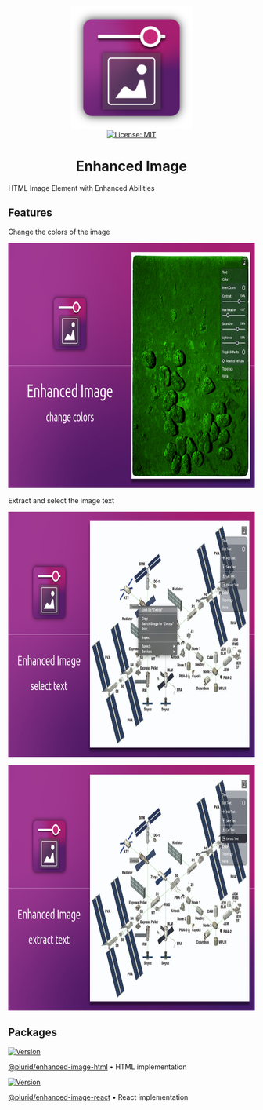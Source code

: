 <p align="center">
    <img src="https://raw.githubusercontent.com/plurid/enhanced-image/master/about/identity/enhanced-image-logo.png" height="250px">
    <br />
    <a target="_blank" href="https://github.com/plurid/enhanced-image/blob/master/LICENSE">
        <img src="https://img.shields.io/badge/license-MIT-blue.svg?colorB=1380C3&style=for-the-badge" alt="License: MIT">
    </a>
</p>



<h1 align="center">
    Enhanced Image
</h1>

HTML Image Element with Enhanced Abilities


## Features

Change the colors of the image

<p align="center">
    <img src="https://raw.githubusercontent.com/plurid/enhanced-image/master/about/assets/chrome/screenshots/ss-1.jpg" height="500px">
</p>


Extract and select the image text

<p align="center">
    <img src="https://raw.githubusercontent.com/plurid/enhanced-image/master/about/assets/chrome/screenshots/ss-4.jpg" height="500px">
</p>

<p align="center">
    <img src="https://raw.githubusercontent.com/plurid/enhanced-image/master/about/assets/chrome/screenshots/ss-3.jpg" height="500px">
</p>



## Packages

<a target="_blank" href="https://www.npmjs.com/package/@plurid/enhanced-image-html">
    <img src="https://img.shields.io/npm/v/@plurid/enhanced-image-html.svg?logo=npm&colorB=1380C3&style=for-the-badge" alt="Version">
</a>

[@plurid/enhanced-image-html][enhanced-image-html] • HTML implementation

[enhanced-image-html]: https://github.com/plurid/enhanced-image/tree/master/packages/enhanced-image-html



<a target="_blank" href="https://www.npmjs.com/package/@plurid/enhanced-image-react">
    <img src="https://img.shields.io/npm/v/@plurid/enhanced-image-react.svg?logo=npm&colorB=1380C3&style=for-the-badge" alt="Version">
</a>

[@plurid/enhanced-image-react][enhanced-image-react] • React implementation

[enhanced-image-react]: https://github.com/plurid/enhanced-image/tree/master/packages/enhanced-image-react
